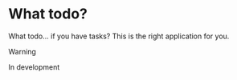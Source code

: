 # What todo?

What todo... if you have tasks? This is the right application for you.

> [!Warning] 
> In development
